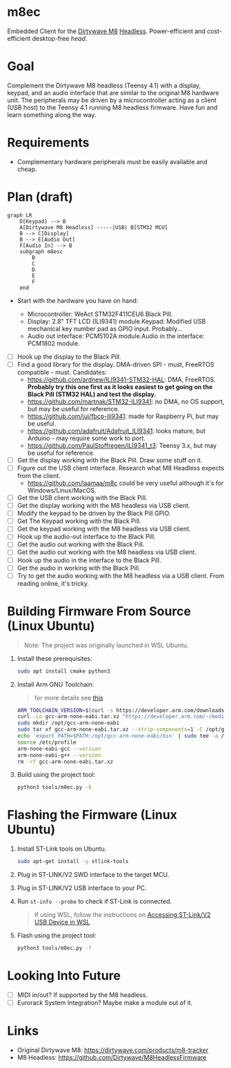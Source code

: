 # m8ec

Embedded Client for the [Dirtywave M8](https://dirtywave.com/)
[Headless](https://github.com/Dirtywave/M8HeadlessFirmware). Power-efficient and cost-efficient desktop-free _head_.

# Goal

Complement the Dirtywave M8 headless (Teensy 4.1) with a display, keypad, and an audio interface that are similar to the original M8
hardware unit. The peripherals may be driven by a microcontroller acting as a client (USB host) to the Teensy 4.1 running M8
headless firmware. Have fun and learn something along the way.

# Requirements

-   Complementary hardware peripherals must be easily available and cheap.

# Plan (draft)

```mermaid
graph LR
    D[Keypad] --> B
    A[Dirtywave M8 Headless] -----|USB| B[STM32 MCU]
    B --> C[Display]
    B --> E[Audio Out]
    F[Audio In] --> B
    subgraph m8esc
        B
        C
        D
        E
        F
    end
```

-   Start with the hardware you have on hand:

    -   Microcontroller: WeAct STM32F411CEU6 Black Pill.
    -   Display: 2.8" TFT LCD (ILI9341) module.Keypad: Modified USB mechanical key number pad as GPIO input. Probably...
    -   Audio out interface: PCM5102A module.Audio in the interface: PCM1802 module.

-   [ ] Hook up the display to the Black Pill.
-   [ ] Find a good library for the display. DMA-driven SPI - must, FreeRTOS compatible - must. Candidates:
    -   https://github.com/ardnew/ILI9341-STM32-HAL: DMA, FreeRTOS. **Probably try this one first as it looks easiest to
        get going on the Black Pill (STM32 HAL) and test the display.**
    -   https://github.com/martnak/STM32-ILI9341: no DMA, no OS support, but may be useful for reference.
    -   https://github.com/juj/fbcp-ili9341: made for Raspberry Pi, but may be useful.
    -   https://github.com/adafruit/Adafruit_ILI9341: looks mature, but Arduino - may require some work to port.
    -   https://github.com/PaulStoffregen/ILI9341_t3: Teensy 3.x, but may be useful for reference.
-   [ ] Get the display working with the Black Pill. Draw some stuff on it.
-   [ ] Figure out the USB client interface. Research what M8 Headless expects from the client.
    -   https://github.com/laamaa/m8c could be very useful although it's for Windows/Linux/MacOS.
-   [ ] Get the USB client working with the Black Pill.
-   [ ] Get the display working with the M8 headless via USB client.
-   [ ] Modify the keypad to be driven by the Black Pill GPIO.
-   [ ] Get The Keypad working with the Black Pill.
-   [ ] Get the keypad working with the M8 headless via USB client.
-   [ ] Hook up the audio-out interface to the Black Pill.
-   [ ] Get the audio out working with the Black Pill.
-   [ ] Get the audio out working with the M8 headless via USB client.
-   [ ] Hook up the audio in the interface to the Black Pill.
-   [ ] Get the audio in working with the Black Pill.
-   [ ] Try to get the audio working with the M8 headless via a USB client. From reading online, it's tricky.

# Building Firmware From Source (Linux Ubuntu)

> Note: The project was originally launched in WSL Ubuntu.

1. Install these prerequisites:

    ```bash
    sudo apt install cmake python3
    ```

1. Install Arm GNU Toolchain:

    > for more details see [this](https://lindevs.com/install-arm-gnu-toolchain-on-ubuntu)  

    ```bash
    ARM_TOOLCHAIN_VERSION=$(curl -s https://developer.arm.com/downloads/-/arm-gnu-toolchain-downloads | grep -Po '<h4>Version \K.+(?=</h4>)')
    curl -Lo gcc-arm-none-eabi.tar.xz "https://developer.arm.com/-/media/Files/downloads/gnu/${ARM_TOOLCHAIN_VERSION}/binrel/arm-gnu-toolchain-${ARM_TOOLCHAIN_VERSION}-x86_64-arm-none-eabi.tar.xz"
    sudo mkdir /opt/gcc-arm-none-eabi
    sudo tar xf gcc-arm-none-eabi.tar.xz --strip-components=1 -C /opt/gcc-arm-none-eabi
    echo 'export PATH=$PATH:/opt/gcc-arm-none-eabi/bin' | sudo tee -a /etc/profile.d/gcc-arm-none-eabi.sh
    source /etc/profile
    arm-none-eabi-gcc --version
    arm-none-eabi-g++ --version
    rm -rf gcc-arm-none-eabi.tar.xz
    ```

1. Build using the project tool:

    ```bash
    python3 tools/m8ec.py -b
    ```

# Flashing the Firmware (Linux Ubuntu)

1. Install ST-Link tools on Ubuntu.

    ```bash
    sudo apt-get install -y stlink-tools
    ```
1. Plug in ST-LINK/V2 SWD interface to the target MCU.
1. Plug in ST-LINK/V2 USB interface to your PC.
1. Run `st-info --probe` to check if ST-Link is connected.
    > If using WSL, follow the instructions on [Accessing ST-Link/V2 USB Device in WSL](docs/wsl-stlink.md)
1. Flash using the project tool:

    ```bash
    python3 tools/m8ec.py -f
    ```

# Looking Into Future

-   [ ] MIDI in/out? If supported by the M8 headless.
-   [ ] Eurorack System Integration? Maybe make a module out of it.

# Links

-   Original Dirtywave M8: https://dirtywave.com/products/m8-tracker
-   M8 Headless: https://github.com/Dirtywave/M8HeadlessFirmware
